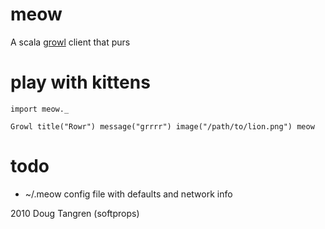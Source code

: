 # meow

A scala [growl](http://growl.info/) client that purs

# play with kittens

    import meow._
    
    Growl title("Rowr") message("grrrr") image("/path/to/lion.png") meow

# todo

  - ~/.meow config file with defaults and network info

2010 Doug Tangren (softprops)